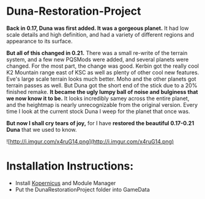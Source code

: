 # Duna-Restoration-Project

**Back in 0.17, Duna was first added. It was a gorgeous planet.** It had low scale details and high definition, and had a variety of different regions and appearance to its surface.

**But all of this changed in 0.21.** There was a small re-write of the terrain system, and a few new PQSMods were added, and several planets were changed. For the most part, the change was good. Kerbin got the really cool K2 Mountain range east of KSC as well as plenty of other cool new features. Eve's large scale terrain looks much better. Moho and the other planets got terrain passes as well. But Duna got the short end of the stick due to a 20% finished remake. **It became the ugly lumpy ball of noise and bulginess that we now know it to be.** It looks incredibly samey across the entire planet, and the heightmap is nearly unrecognizable from the original version. Every time I look at the current stock Duna I weep for the planet that once was.

**But now I shall cry tears of joy,** for I have **restored the beautiful 0.17-0.21 Duna** that we used to know.

![http://i.imgur.com/x4ruG14.png](http://i.imgur.com/x4ruG14.png)

# Installation Instructions: 

* Install [Kopernicus](https://github.com/Kopernicus/Kopernicus/releases) and Module Manager 
* Put the DunaRestorationProject folder into GameData
